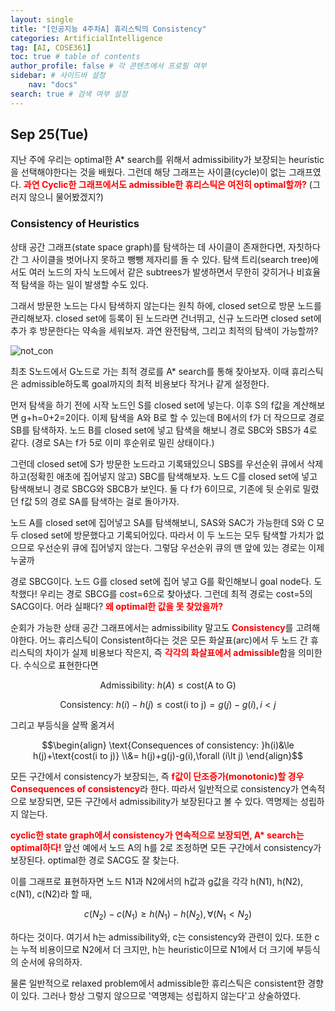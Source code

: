 ```yaml
---
layout: single
title: "[인공지능 4주차A] 휴리스틱의 Consistency"
categories: ArtificialIntelligence
tag: [AI, COSE361]
toc: true # table of contents
author_profile: false # 각 콘텐츠에서 프로필 여부
sidebar: # 사이드바 설정
    nav: "docs"
search: true # 검색 여부 설정
---
```

<head>
    <!-- Latex -->
    <script src="https://cdn.mathjax.org/mathjax/latest/MathJax.js?config=TeX-AMS-MML_HTMLorMML" type="text/javascript"></script>
</head>
<style>
    th, td {
        text-align: center;
    }
    .r {
        color: red;
    }
</style>

## Sep 25(Tue)

지난 주에 우리는 optimal한 A* search를 위해서 admissibility가 보장되는 heuristic을 선택해야한다는 것을 배웠다. 그런데 해당 그래프는 사이클(cycle)이 없는 그래프였다. <strong class="r">과연 Cyclic한 그래프에서도 admissible한 휴리스틱은 여전히 optimal할까?</strong> (그러지 않으니 물어봤겠지?)

### Consistency of Heuristics

상태 공간 그래프(state space graph)를 탐색하는 데 사이클이 존재한다면, 자칫하다간 그 사이클을 벗어나지 못하고 뺑뺑 제자리를 돌 수 있다. 탐색 트리(search tree)에서도 여러 노드의 자식 노드에서 같은 subtrees가 발생하면서 무한히 갖히거나 비효율적 탐색을 하는 일이 발생할 수도 있다.

그래서 방문한 노드는 다시 탐색하지 않는다는 원칙 하에, closed set으로 방문 노드를 관리해보자. closed set에 등록이 된 노드라면 건너뛰고, 신규 노드라면 closed set에 추가 후 방문한다는 약속을 세워보자. 과연 완전탐색, 그리고 최적의 탐색이 가능할까?

![not_con]({{site.url}}/images/ArtInt/not_consistent.png)

최초 S노드에서 G노드로 가는 최적 경로를 A* search를 통해 찾아보자. 이때 휴리스틱은 admissible하도록 goal까지의 최적 비용보다 작거나 같게 설정한다.

먼저 탐색을 하기 전에 시작 노드인 S를 closed set에 넣는다. 이후 S의 f값을 계산해보면 g+h=0+2=2이다. 이제 탐색을 A와 B로 할 수 있는데 B에서의 f가 더 작으므로 경로 SB를 탐색하자. 노드 B를 closed set에 넣고 탐색을 해보니 경로 SBC와 SBS가 4로 같다. (경로 SA는 f가 5로 이미 후순위로 밀린 상태이다.)

그런데 closed set에 S가 방문한 노드라고 기록돼있으니 SBS를 우선순위 큐에서 삭제하고(정확힌 애초에 집어넣지 않고) SBC를 탐색해보자. 노드 C를 closed set에 넣고 탐색해보니 경로 SBCG와 SBCB가 보인다. 둘 다 f가 6이므로, 기존에 뒷 순위로 밀렸던 f값 5의 경로 SA를 탐색하는 걸로 돌아가자.

노드 A를 closed set에 집어넣고 SA를 탐색해보니, SAS와 SAC가 가능한데 S와 C 모두 closed set에 방문했다고 기록되어있다. 따라서 이 두 노드는 모두 탐색할 가치가 없으므로 우선순위 큐에 집어넣지 않는다. 그렇담 우선순위 큐의 맨 앞에 있는 경로는 이제 누굴까

경로 SBCG이다. 노드 G를 closed set에 집어 넣고 G를 확인해보니 goal node다. 도착했다! 우리는 경로 SBCG를 cost=6으로 찾아냈다. 그런데 최적 경로는 cost=5의 SACG이다. 어라 실패다? <strong class="r">왜 optimal한 값을 못 찾았을까?</strong>

순회가 가능한 상태 공간 그래프에서는 admissibility 말고도 <strong class="r">Consistency</strong>를 고려해야한다. 어느 휴리스틱이 Consistent하다는 것은 모든 화살표(arc)에서 두 노드 간 휴리스틱의 차이가 실제 비용보다 작은지, 즉 <strong class="r">각각의 화살표에서 admissible</strong>함을 의미한다. 수식으로 표현한다면

$$\text{Admissibility: }h(A)\le \text{cost(A to G)}$$

$$\text{Consistency: }h(i)-h(j)\le \text{cost(i to j)}=g(j)-g(i), i\lt j$$

그리고 부등식을 살짝 옮겨서

$$\begin{align} \text{Consequences of consistency: }h(i)&\le h(j)+\text{cost(i to j)} \\&= h(j)+g(j)-g(i),\forall (i\lt j) \end{align}$$

모든 구간에서 consistency가 보장되는, 즉 <strong class="r">f값이 단조증가(monotonic)할 경우 Consequences of consistency</strong>라 한다. 따라서 일반적으로 consistency가 연속적으로 보장되면, 모든 구간에서 admissibility가 보장된다고 볼 수 있다. 역명제는 성립하지 않는다.

<strong class="r">cyclic한 state graph에서 consistency가 연속적으로 보장되면, A* search는 optimal하다!</strong> 앞선 예에서 노드 A의 h를 2로 조정하면 모든 구간에서 consistency가 보장된다. optimal한 경로 SACG도 잘 찾는다.

이를 그래프로 표현하자면 노드 N1과 N2에서의 h값과 g값을 각각 h(N1), h(N2), c(N1), c(N2)라 할 때,

$$c(N_2)-c(N_1)\ge h(N_1)-h(N_2), \forall (N_1\lt N_2)$$

하다는 것이다. 여기서 h는 admissibility와, c는 consistency와 관련이 있다. 또한 c는 누적 비용이므로 N2에서 더 크지만, h는 heuristic이므로 N1에서 더 크기에 부등식의 순서에 유의하자.

물론 일반적으로 relaxed problem에서 admissible한 휴리스틱은 consistent한 경향이 있다. 그러나 항상 그렇지 않으므로 '역명제는 성립하지 않는다'고 상술하였다.

<strong class="r"> </strong>



